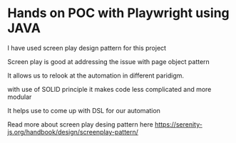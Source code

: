 # Hands on POC with Playwright using JAVA

I have used screen play design pattern for this project

Screen play is good at addressing the issue with page object pattern

It allows us to relook at the automation in different paridigm.

with use of SOLID principle it makes code less complicated and more modular

It helps use to come up with DSL for our automation

Read more about screen play desing pattern here https://serenity-js.org/handbook/design/screenplay-pattern/
